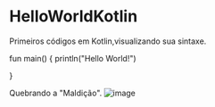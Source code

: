 # HelloWorldKotlin
Primeiros códigos em Kotlin,visualizando sua sintaxe.

fun main() {
    println("Hello World!")

}

Quebrando a "Maldição".
![image](https://user-images.githubusercontent.com/69040085/219877240-04afeebc-ca3f-40c4-a120-8dfc5d93d535.png)
